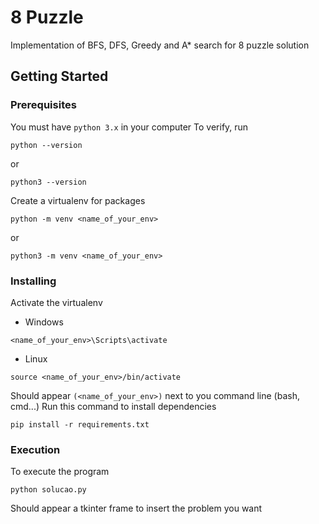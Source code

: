
# 8 Puzzle

Implementation of BFS, DFS, Greedy and A* search for 8 puzzle solution

## Getting Started

### Prerequisites

You must have `python 3.x` in your computer
To verify, run

    python --version
or

    python3 --version
   
 Create a virtualenv for packages
```
python -m venv <name_of_your_env>
```
or
```
python3 -m venv <name_of_your_env>
```

### Installing
Activate the virtualenv
* Windows
```
<name_of_your_env>\Scripts\activate
```
* Linux
```
source <name_of_your_env>/bin/activate
```
Should appear `(<name_of_your_env>)` next to you command line (bash, cmd...)
Run this command to install dependencies
```
pip install -r requirements.txt
```
### Execution
To execute the program

    python solucao.py
  Should appear a tkinter frame to insert the problem you want

